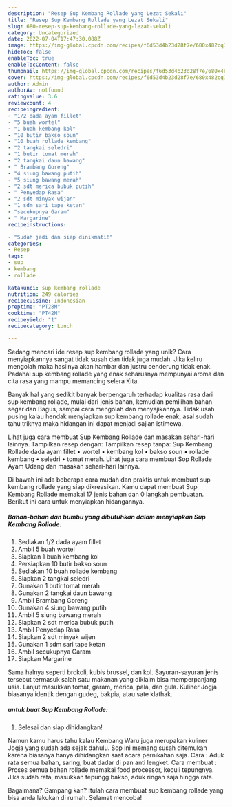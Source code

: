 ```yaml
---
description: "Resep Sup Kembang Rollade yang Lezat Sekali"
title: "Resep Sup Kembang Rollade yang Lezat Sekali"
slug: 680-resep-sup-kembang-rollade-yang-lezat-sekali
category: Uncategorized
date: 2022-07-04T17:47:30.088Z
image: https://img-global.cpcdn.com/recipes/f6d53d4b23d28f7e/680x482cq70/sup-kembang-rollade-foto-resep-utama.jpg
hideToc: false
enableToc: true
enableTocContent: false
thumbnail: https://img-global.cpcdn.com/recipes/f6d53d4b23d28f7e/680x482cq70/sup-kembang-rollade-foto-resep-utama.jpg
cover: https://img-global.cpcdn.com/recipes/f6d53d4b23d28f7e/680x482cq70/sup-kembang-rollade-foto-resep-utama.jpg
author: Admin
authorAv: notfound
ratingvalue: 3.6
reviewcount: 4
recipeingredient:
- "1/2 dada ayam fillet"
- "5 buah wortel"
- "1 buah kembang kol"
- "10 butir bakso soun"
- "10 buah rollade kembang"
- "2 tangkai seledri"
- "1 butir tomat merah"
- "2 tangkai daun bawang"
- " Brambang Goreng"
- "4 siung bawang putih"
- "5 siung bawang merah"
- "2 sdt merica bubuk putih"
- " Penyedap Rasa"
- "2 sdt minyak wijen"
- "1 sdm sari tape ketan"
- "secukupnya Garam"
- " Margarine"
recipeinstructions:

- "Sudah jadi dan siap dinikmati!"
categories:
- Resep
tags:
- sup
- kembang
- rollade

katakunci: sup kembang rollade 
nutrition: 249 calories
recipecuisine: Indonesian
preptime: "PT28M"
cooktime: "PT42M"
recipeyield: "1"
recipecategory: Lunch

---
```





Sedang mencari ide resep sup kembang rollade yang unik? Cara menyiapkannya sangat tidak susah dan tidak juga mudah. Jika keliru mengolah maka hasilnya akan hambar dan justru cenderung tidak enak. Padahal sup kembang rollade yang enak seharusnya mempunyai aroma dan cita rasa yang mampu memancing selera Kita.





Banyak hal yang sedikit banyak berpengaruh terhadap kualitas rasa dari sup kembang rollade, mulai dari jenis bahan, kemudian pemilihan bahan segar dan Bagus, sampai cara mengolah dan menyajikannya. Tidak usah pusing kalau hendak menyiapkan sup kembang rollade enak,      asal sudah tahu triknya maka hidangan ini dapat menjadi sajian istimewa.














Lihat juga cara membuat Sup Kembang Rollade dan masakan sehari-hari lainnya. Tampilkan resep dengan: Tampilkan resep tanpa: Sup Kembang Rollade dada ayam fillet • wortel • kembang kol • bakso soun • rollade kembang • seledri • tomat merah. Lihat juga cara membuat Sop Rollade Ayam Udang dan masakan sehari-hari lainnya.






Di bawah ini ada beberapa cara mudah dan praktis untuk membuat sup kembang rollade yang siap dikreasikan. Kamu dapat membuat Sup Kembang Rollade memakai 17 jenis bahan dan 0 langkah pembuatan. Berikut ini cara untuk menyiapkan hidangannya.

<!--inarticleads1-->

##### Bahan-bahan dan bumbu yang dibutuhkan dalam menyiapkan Sup Kembang Rollade:

1. Sediakan 1/2 dada ayam fillet
1. Ambil 5 buah wortel
1. Siapkan 1 buah kembang kol
1. Persiapkan 10 butir bakso soun
1. Sediakan 10 buah rollade kembang
1. Siapkan 2 tangkai seledri
1. Gunakan 1 butir tomat merah
1. Gunakan 2 tangkai daun bawang
1. Ambil  Brambang Goreng
1. Gunakan 4 siung bawang putih
1. Ambil 5 siung bawang merah
1. Siapkan 2 sdt merica bubuk putih
1. Ambil  Penyedap Rasa
1. Siapkan 2 sdt minyak wijen
1. Gunakan 1 sdm sari tape ketan
1. Ambil secukupnya Garam
1. Siapkan  Margarine


Sama halnya seperti brokoli, kubis brussel, dan kol. Sayuran-sayuran jenis tersebut termasuk salah satu makanan yang diklaim bisa memperpanjang usia. Lanjut masukkan tomat, garam, merica, pala, dan gula. Kuliner Jogja biasanya identik dengan gudeg, bakpia, atau sate klathak. 

<!--inarticleads2-->

#####  untuk buat Sup Kembang Rollade:


1. Selesai dan siap dihidangkan!

Namun kamu harus tahu kalau Kembang Waru juga merupakan kuliner Jogja yang sudah ada sejak dahulu. Sop ini memang susah ditemukan karena biasanya hanya dihidangkan saat acara pernikahan saja. Cara : Aduk rata semua bahan, saring, buat dadar di pan anti lengket. Cara membuat : Proses semua bahan rollade memakai food processor, keculi tepungnya. Jika sudah rata, masukkan tepungg bakso, aduk ringan saja hingga rata. 

Bagaimana? Gampang kan? Itulah cara membuat sup kembang rollade yang bisa anda lakukan di rumah. Selamat mencoba!
